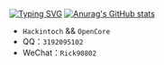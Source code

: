 [![Typing SVG](https://readme-typing-svg.demolab.com?font=Fira%E7%BC%96%E7%A0%81&size=29&pause=1000&color=7B51D1&center=%E9%94%99%E8%AF%AF&vCenter=%E9%94%99%E8%AF%AF&width=435&lines=Shilu%E7%A5%9D%E6%82%A8%E6%97%A9%E6%97%A5%E5%90%83%E4%B8%8A%E9%BB%91%E6%9E%9C！)](https://git.io/typing-svg)
[![Anurag's GitHub stats](https://github-readme-stats.vercel.app/api?username=shilu0718&show_icons=true&theme=buefy&hide=contribs,prs)](https://github.com/anuraghazra/github-readme-stats)
-  `Hackintoch` && `OpenCore` 
- QQ：`3192095102`
- WeChat：`Rick90802`
